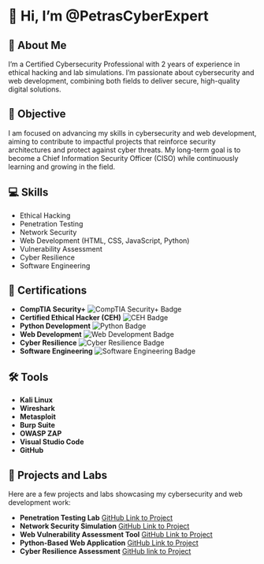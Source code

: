 # 👋 Hi, I’m @PetrasCyberExpert

## 👀 About Me
I’m a Certified Cybersecurity Professional with 2 years of experience in ethical hacking and lab simulations. I’m passionate about cybersecurity and web development, combining both fields to deliver secure, high-quality digital solutions.

## 🌱 Objective
I am focused on advancing my skills in cybersecurity and web development, aiming to contribute to impactful projects that reinforce security architectures and protect against cyber threats. My long-term goal is to become a Chief Information Security Officer (CISO) while continuously learning and growing in the field.

## 💻 Skills
- Ethical Hacking
- Penetration Testing
- Network Security
- Web Development (HTML, CSS, JavaScript, Python)
- Vulnerability Assessment
- Cyber Resilience
- Software Engineering

## 🏅 Certifications
- **CompTIA Security+** ![CompTIA Security+ Badge](https://img.shields.io/badge/CompTIA-Security%2B-red)
- **Certified Ethical Hacker (CEH)** ![CEH Badge](https://img.shields.io/badge/CEH-Ethical%20Hacker-blue)
- **Python Development** ![Python Badge](https://img.shields.io/badge/Python-Intermediate-yellow)
- **Web Development** ![Web Development Badge](https://img.shields.io/badge/WebDevelopment-HTML%2FCSS%2FJS-orange)
- **Cyber Resilience** ![Cyber Resilience Badge](https://img.shields.io/badge/Cyber%20Resilience-Skills-green)
- **Software Engineering** ![Software Engineering Badge](https://img.shields.io/badge/Software%20Engineering-Skills-lightgrey)

## 🛠 Tools
- **Kali Linux**
- **Wireshark**
- **Metasploit**
- **Burp Suite**
- **OWASP ZAP**
- **Visual Studio Code**
- **GitHub**

## 📁 Projects and Labs
Here are a few projects and labs showcasing my cybersecurity and web development work:
- **Penetration Testing Lab** [GitHub Link to Project](#)
- **Network Security Simulation** [GitHub Link to Project](#)
- **Web Vulnerability Assessment Tool** [GitHub Link to Project](#)
- **Python-Based Web Application** [GitHub Link to Project](#)
- **Cyber Resilience Assessment** [GitHub link to Project](#)
